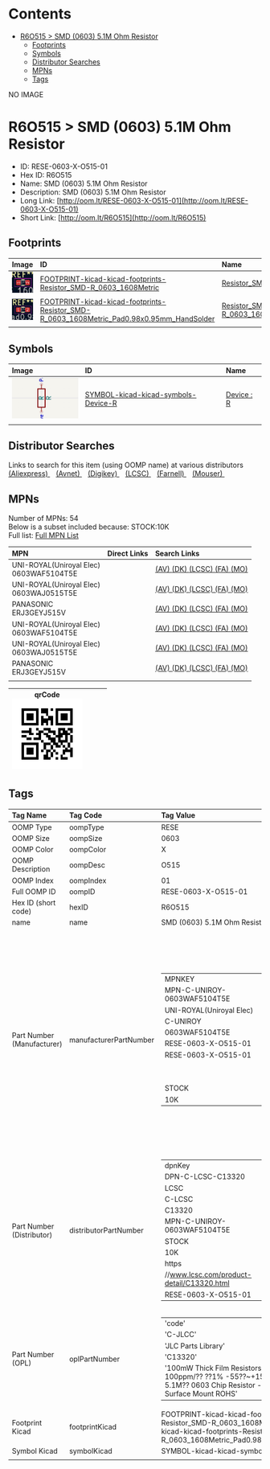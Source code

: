 



Contents
========

* [R6O515 > SMD (0603) 5.1M Ohm Resistor](#r6o515--smd-0603-51m-ohm-resistor)
	* [Footprints](#footprints)
	* [Symbols](#symbols)
	* [Distributor Searches](#distributor-searches)
	* [MPNs](#mpns)
	* [Tags](#tags)
  
NO IMAGE  
# R6O515 > SMD (0603) 5.1M Ohm Resistor

- ID: RESE-0603-X-O515-01
- Hex ID: R6O515
- Name: SMD (0603) 5.1M Ohm Resistor
- Description: SMD (0603) 5.1M Ohm Resistor
- Long Link: [http://oom.lt/RESE-0603-X-O515-01](http://oom.lt/RESE-0603-X-O515-01)
- Short Link: [http://oom.lt/R6O515](http://oom.lt/R6O515)

## Footprints
  

|Image|ID|Name|
| :--- | :--- | :--- |
|[![](https://raw.githubusercontent.com/oomlout/oomlout_OOMP_eda_V2/main/FOOTPRINT/kicad/kicad-footprints/Resistor_SMD/R_0603_1608Metric/image_140.png)](https://github.com/oomlout/oomlout_OOMP_eda_V2/tree/main/FOOTPRINT/kicad/kicad-footprints/Resistor_SMD/R_0603_1608Metric/)|[FOOTPRINT-kicad-kicad-footprints-Resistor_SMD-R_0603_1608Metric](https://github.com/oomlout/oomlout_OOMP_eda_V2/tree/main/FOOTPRINT/kicad/kicad-footprints/Resistor_SMD/R_0603_1608Metric/)|[Resistor_SMD : R_0603_1608Metric](https://github.com/oomlout/oomlout_OOMP_eda_V2/tree/main/FOOTPRINT/kicad/kicad-footprints/Resistor_SMD/R_0603_1608Metric/)|
|[![](https://raw.githubusercontent.com/oomlout/oomlout_OOMP_eda_V2/main/FOOTPRINT/kicad/kicad-footprints/Resistor_SMD/R_0603_1608Metric_Pad0.98x0.95mm_HandSolder/image_140.png)](https://github.com/oomlout/oomlout_OOMP_eda_V2/tree/main/FOOTPRINT/kicad/kicad-footprints/Resistor_SMD/R_0603_1608Metric_Pad0.98x0.95mm_HandSolder/)|[FOOTPRINT-kicad-kicad-footprints-Resistor_SMD-R_0603_1608Metric_Pad0.98x0.95mm_HandSolder](https://github.com/oomlout/oomlout_OOMP_eda_V2/tree/main/FOOTPRINT/kicad/kicad-footprints/Resistor_SMD/R_0603_1608Metric_Pad0.98x0.95mm_HandSolder/)|[Resistor_SMD : R_0603_1608Metric_Pad0.98x0.95mm_HandSolder](https://github.com/oomlout/oomlout_OOMP_eda_V2/tree/main/FOOTPRINT/kicad/kicad-footprints/Resistor_SMD/R_0603_1608Metric_Pad0.98x0.95mm_HandSolder/)|
||||

## Symbols
  

|Image|ID|Name|
| :--- | :--- | :--- |
|[![](https://raw.githubusercontent.com/oomlout/oomlout_OOMP_eda_V2/main/SYMBOL/kicad/kicad-symbols/Device/R/image_140.png)](https://github.com/oomlout/oomlout_OOMP_eda_V2/tree/main/SYMBOL/kicad/kicad-symbols/Device/R/)|[SYMBOL-kicad-kicad-symbols-Device-R](https://github.com/oomlout/oomlout_OOMP_eda_V2/tree/main/SYMBOL/kicad/kicad-symbols/Device/R/)|[Device : R](https://github.com/oomlout/oomlout_OOMP_eda_V2/tree/main/SYMBOL/kicad/kicad-symbols/Device/R/)|
||||

## Distributor Searches
  
Links to search for this item (using OOMP name) at various distributors  
[(Aliexpress) ](https://www.aliexpress.com/wholesale?SearchText=1117SMD+0603+5.1M+Ohm+Resistor)&nbsp;&nbsp;&nbsp;[(Avnet) ](https://www.avnet.com/shop/us/search/SMD+0603+5.1M+Ohm+Resistor)&nbsp;&nbsp;&nbsp;[(Digikey) ](https://www.digikey.co.uk/en/products/result?s=SMD+0603+5.1M+Ohm+Resistor)&nbsp;&nbsp;&nbsp;[(LCSC) ](https://www.lcsc.com/search?q=SMD+0603+5.1M+Ohm+Resistor)&nbsp;&nbsp;&nbsp;[(Farnell) ](https://uk.farnell.com/search?st=SMD+0603+5.1M+Ohm+Resistor)&nbsp;&nbsp;&nbsp;[(Mouser) ](https://www.mouser.com/c/?q=SMD+0603+5.1M+Ohm+Resistor)&nbsp;&nbsp;&nbsp;
## MPNs
  
Number of MPNs: 54<br>Below is a subset included because: STOCK:10K <br>Full list: [Full MPN List](MPNLIST.md)  

|MPN|Direct Links|Search Links|
| :--- | :--- | :--- |
|UNI-ROYAL(Uniroyal Elec)<br>0603WAF5104T5E||[(AV) ](https://www.avnet.com/shop/us/search/0603WAF5104T5E)[(DK) ](https://www.digikey.co.uk/products/en?keywords=0603WAF5104T5E)[(LCSC) ](https://www.lcsc.com/search?q=0603WAF5104T5E)[(FA) ](https://uk.farnell.com/search?st=0603WAF5104T5E)[(MO) ](https://www.mouser.com/c/?q=0603WAF5104T5E)|
|UNI-ROYAL(Uniroyal Elec)<br>0603WAJ0515T5E||[(AV) ](https://www.avnet.com/shop/us/search/0603WAJ0515T5E)[(DK) ](https://www.digikey.co.uk/products/en?keywords=0603WAJ0515T5E)[(LCSC) ](https://www.lcsc.com/search?q=0603WAJ0515T5E)[(FA) ](https://uk.farnell.com/search?st=0603WAJ0515T5E)[(MO) ](https://www.mouser.com/c/?q=0603WAJ0515T5E)|
|PANASONIC<br>ERJ3GEYJ515V||[(AV) ](https://www.avnet.com/shop/us/search/ERJ3GEYJ515V)[(DK) ](https://www.digikey.co.uk/products/en?keywords=ERJ3GEYJ515V)[(LCSC) ](https://www.lcsc.com/search?q=ERJ3GEYJ515V)[(FA) ](https://uk.farnell.com/search?st=ERJ3GEYJ515V)[(MO) ](https://www.mouser.com/c/?q=ERJ3GEYJ515V)|
|UNI-ROYAL(Uniroyal Elec)<br>0603WAF5104T5E||[(AV) ](https://www.avnet.com/shop/us/search/0603WAF5104T5E)[(DK) ](https://www.digikey.co.uk/products/en?keywords=0603WAF5104T5E)[(LCSC) ](https://www.lcsc.com/search?q=0603WAF5104T5E)[(FA) ](https://uk.farnell.com/search?st=0603WAF5104T5E)[(MO) ](https://www.mouser.com/c/?q=0603WAF5104T5E)|
|UNI-ROYAL(Uniroyal Elec)<br>0603WAJ0515T5E||[(AV) ](https://www.avnet.com/shop/us/search/0603WAJ0515T5E)[(DK) ](https://www.digikey.co.uk/products/en?keywords=0603WAJ0515T5E)[(LCSC) ](https://www.lcsc.com/search?q=0603WAJ0515T5E)[(FA) ](https://uk.farnell.com/search?st=0603WAJ0515T5E)[(MO) ](https://www.mouser.com/c/?q=0603WAJ0515T5E)|
|PANASONIC<br>ERJ3GEYJ515V||[(AV) ](https://www.avnet.com/shop/us/search/ERJ3GEYJ515V)[(DK) ](https://www.digikey.co.uk/products/en?keywords=ERJ3GEYJ515V)[(LCSC) ](https://www.lcsc.com/search?q=ERJ3GEYJ515V)[(FA) ](https://uk.farnell.com/search?st=ERJ3GEYJ515V)[(MO) ](https://www.mouser.com/c/?q=ERJ3GEYJ515V)|
||||
  

|qrCode<br>[![](https://raw.githubusercontent.com/oomlout/oomlout_OOMP_parts_V2/main/RESE/0603/X/O515/01/qrCode_140.png)](https://github.com/oomlout/oomlout_OOMP_parts_V2/tree/main/RESE/0603/X/O515/01/qrCode.png)||||
| :---: | :---: | :---: | :---: |

## Tags
  

|Tag Name|Tag Code|Tag Value|
| :--- | :--- | :--- |
|OOMP Type|oompType|RESE|
|OOMP Size|oompSize|0603|
|OOMP Color|oompColor|X|
|OOMP Description|oompDesc|O515|
|OOMP Index|oompIndex|01|
|Full OOMP ID|oompID|RESE-0603-X-O515-01|
|Hex ID (short code)|hexID|R6O515|
|name|name|SMD (0603) 5.1M Ohm Resistor|
|Part Number (Manufacturer)|manufacturerPartNumber|<table><tr><td>MPNKEY</td></tr><tr><td> MPN-C-UNIROY-0603WAF5104T5E</td><td> MANUFACTURER</td></tr><tr><td> UNI-ROYAL(Uniroyal Elec)</td><td> MANUCODE</td></tr><tr><td> C-UNIROY</td><td> MPN</td></tr><tr><td> 0603WAF5104T5E</td><td> OOMPIDPARTIAL</td></tr><tr><td> RESE-0603-X-O515-01</td><td> OOMPID</td></tr><tr><td> RESE-0603-X-O515-01</td><td> LINK</td></tr><tr><td> </td><td> DESCRIPTION</td></tr><tr><td> </td><td> TAGS</td></tr><tr><td> STOCK</td></tr><tr><td>10K</td></tr></table></td><td> <table><tr><td>MPNKEY</td></tr><tr><td> MPN-C-UNIROY-0603WAJ0515T5E</td><td> MANUFACTURER</td></tr><tr><td> UNI-ROYAL(Uniroyal Elec)</td><td> MANUCODE</td></tr><tr><td> C-UNIROY</td><td> MPN</td></tr><tr><td> 0603WAJ0515T5E</td><td> OOMPIDPARTIAL</td></tr><tr><td> RESE-0603-X-O515-01</td><td> OOMPID</td></tr><tr><td> RESE-0603-X-O515-01</td><td> LINK</td></tr><tr><td> </td><td> DESCRIPTION</td></tr><tr><td> </td><td> TAGS</td></tr><tr><td> STOCK</td></tr><tr><td>10K</td></tr></table></td><td> <table><tr><td>MPNKEY</td></tr><tr><td> MPN-C-LIZELE-CR0603JA0515G</td><td> MANUFACTURER</td></tr><tr><td> LIZ Elec</td><td> MANUCODE</td></tr><tr><td> C-LIZELE</td><td> MPN</td></tr><tr><td> CR0603JA0515G</td><td> OOMPIDPARTIAL</td></tr><tr><td> RESE-0603-X-O515-01</td><td> OOMPID</td></tr><tr><td> RESE-0603-X-O515-01</td><td> LINK</td></tr><tr><td> </td><td> DESCRIPTION</td></tr><tr><td> </td><td> TAGS</td></tr><tr><td> STOCK</td></tr><tr><td>1K</td></tr></table></td><td> <table><tr><td>MPNKEY</td></tr><tr><td> MPN-C-RALEC-RTT035104FTP</td><td> MANUFACTURER</td></tr><tr><td> RALEC</td><td> MANUCODE</td></tr><tr><td> C-RALEC</td><td> MPN</td></tr><tr><td> RTT035104FTP</td><td> OOMPIDPARTIAL</td></tr><tr><td> RESE-0603-X-O515-01</td><td> OOMPID</td></tr><tr><td> RESE-0603-X-O515-01</td><td> LINK</td></tr><tr><td> </td><td> DESCRIPTION</td></tr><tr><td> </td><td> TAGS</td></tr><tr><td> </td></tr></table></td><td> <table><tr><td>MPNKEY</td></tr><tr><td> MPN-C-RALEC-RTT03515JTP</td><td> MANUFACTURER</td></tr><tr><td> RALEC</td><td> MANUCODE</td></tr><tr><td> C-RALEC</td><td> MPN</td></tr><tr><td> RTT03515JTP</td><td> OOMPIDPARTIAL</td></tr><tr><td> RESE-0603-X-O515-01</td><td> OOMPID</td></tr><tr><td> RESE-0603-X-O515-01</td><td> LINK</td></tr><tr><td> </td><td> DESCRIPTION</td></tr><tr><td> </td><td> TAGS</td></tr><tr><td> STOCK</td></tr><tr><td>1K</td></tr></table></td><td> <table><tr><td>MPNKEY</td></tr><tr><td> MPN-C-FHGUAN-RS-03K5104FT</td><td> MANUFACTURER</td></tr><tr><td> FH (Guangdong Fenghua Advanced Tech)</td><td> MANUCODE</td></tr><tr><td> C-FHGUAN</td><td> MPN</td></tr><tr><td> RS-03K5104FT</td><td> OOMPIDPARTIAL</td></tr><tr><td> RESE-0603-X-O515-01</td><td> OOMPID</td></tr><tr><td> RESE-0603-X-O515-01</td><td> LINK</td></tr><tr><td> </td><td> DESCRIPTION</td></tr><tr><td> </td><td> TAGS</td></tr><tr><td> </td></tr></table></td><td> <table><tr><td>MPNKEY</td></tr><tr><td> MPN-C-YAGEO-RC0603JR-075M1L</td><td> MANUFACTURER</td></tr><tr><td> YAGEO</td><td> MANUCODE</td></tr><tr><td> C-YAGEO</td><td> MPN</td></tr><tr><td> RC0603JR-075M1L</td><td> OOMPIDPARTIAL</td></tr><tr><td> RESE-0603-X-O515-01</td><td> OOMPID</td></tr><tr><td> RESE-0603-X-O515-01</td><td> LINK</td></tr><tr><td> </td><td> DESCRIPTION</td></tr><tr><td> </td><td> TAGS</td></tr><tr><td> STOCK</td></tr><tr><td>1K</td></tr></table></td><td> <table><tr><td>MPNKEY</td></tr><tr><td> MPN-C-TAITEC-RM06FTN5104</td><td> MANUFACTURER</td></tr><tr><td> TA-I Tech</td><td> MANUCODE</td></tr><tr><td> C-TAITEC</td><td> MPN</td></tr><tr><td> RM06FTN5104</td><td> OOMPIDPARTIAL</td></tr><tr><td> RESE-0603-X-O515-01</td><td> OOMPID</td></tr><tr><td> RESE-0603-X-O515-01</td><td> LINK</td></tr><tr><td> </td><td> DESCRIPTION</td></tr><tr><td> </td><td> TAGS</td></tr><tr><td> </td></tr></table></td><td> <table><tr><td>MPNKEY</td></tr><tr><td> MPN-C-YAGEO-RC0603FR-075M1L</td><td> MANUFACTURER</td></tr><tr><td> YAGEO</td><td> MANUCODE</td></tr><tr><td> C-YAGEO</td><td> MPN</td></tr><tr><td> RC0603FR-075M1L</td><td> OOMPIDPARTIAL</td></tr><tr><td> RESE-0603-X-O515-01</td><td> OOMPID</td></tr><tr><td> RESE-0603-X-O515-01</td><td> LINK</td></tr><tr><td> </td><td> DESCRIPTION</td></tr><tr><td> </td><td> TAGS</td></tr><tr><td> </td></tr></table></td><td> <table><tr><td>MPNKEY</td></tr><tr><td> MPN-C-WALSIN-WR06W5104FTL</td><td> MANUFACTURER</td></tr><tr><td> Walsin Tech Corp</td><td> MANUCODE</td></tr><tr><td> C-WALSIN</td><td> MPN</td></tr><tr><td> WR06W5104FTL</td><td> OOMPIDPARTIAL</td></tr><tr><td> RESE-0603-X-O515-01</td><td> OOMPID</td></tr><tr><td> RESE-0603-X-O515-01</td><td> LINK</td></tr><tr><td> </td><td> DESCRIPTION</td></tr><tr><td> </td><td> TAGS</td></tr><tr><td> STOCK</td></tr><tr><td>1K</td></tr></table></td><td> <table><tr><td>MPNKEY</td></tr><tr><td> MPN-C-WALSIN-WR06X515JTL</td><td> MANUFACTURER</td></tr><tr><td> Walsin Tech Corp</td><td> MANUCODE</td></tr><tr><td> C-WALSIN</td><td> MPN</td></tr><tr><td> WR06X515JTL</td><td> OOMPIDPARTIAL</td></tr><tr><td> RESE-0603-X-O515-01</td><td> OOMPID</td></tr><tr><td> RESE-0603-X-O515-01</td><td> LINK</td></tr><tr><td> </td><td> DESCRIPTION</td></tr><tr><td> </td><td> TAGS</td></tr><tr><td> STOCK</td></tr><tr><td>1K</td></tr></table></td><td> <table><tr><td>MPNKEY</td></tr><tr><td> MPN-C-HKRHON-RCT035M1JLF</td><td> MANUFACTURER</td></tr><tr><td> HKR(Hong Kong Resistors)</td><td> MANUCODE</td></tr><tr><td> C-HKRHON</td><td> MPN</td></tr><tr><td> RCT035M1JLF</td><td> OOMPIDPARTIAL</td></tr><tr><td> RESE-0603-X-O515-01</td><td> OOMPID</td></tr><tr><td> RESE-0603-X-O515-01</td><td> LINK</td></tr><tr><td> </td><td> DESCRIPTION</td></tr><tr><td> </td><td> TAGS</td></tr><tr><td> STOCK</td></tr><tr><td>1K</td></tr></table></td><td> <table><tr><td>MPNKEY</td></tr><tr><td> MPN-C-YAGEO-AC0603FR-075M1L</td><td> MANUFACTURER</td></tr><tr><td> YAGEO</td><td> MANUCODE</td></tr><tr><td> C-YAGEO</td><td> MPN</td></tr><tr><td> AC0603FR-075M1L</td><td> OOMPIDPARTIAL</td></tr><tr><td> RESE-0603-X-O515-01</td><td> OOMPID</td></tr><tr><td> RESE-0603-X-O515-01</td><td> LINK</td></tr><tr><td> </td><td> DESCRIPTION</td></tr><tr><td> </td><td> TAGS</td></tr><tr><td> STOCK</td></tr><tr><td>1K</td></tr></table></td><td> <table><tr><td>MPNKEY</td></tr><tr><td> MPN-C-YAGEO-AC0603JR-075M1L</td><td> MANUFACTURER</td></tr><tr><td> YAGEO</td><td> MANUCODE</td></tr><tr><td> C-YAGEO</td><td> MPN</td></tr><tr><td> AC0603JR-075M1L</td><td> OOMPIDPARTIAL</td></tr><tr><td> RESE-0603-X-O515-01</td><td> OOMPID</td></tr><tr><td> RESE-0603-X-O515-01</td><td> LINK</td></tr><tr><td> </td><td> DESCRIPTION</td></tr><tr><td> </td><td> TAGS</td></tr><tr><td> STOCK</td></tr><tr><td>1K</td></tr></table></td><td> <table><tr><td>MPNKEY</td></tr><tr><td> MPN-C-TYOHM-RMC06035.1M1%N</td><td> MANUFACTURER</td></tr><tr><td> TyoHM</td><td> MANUCODE</td></tr><tr><td> C-TYOHM</td><td> MPN</td></tr><tr><td> RMC06035.1M1%N</td><td> OOMPIDPARTIAL</td></tr><tr><td> RESE-0603-X-O515-01</td><td> OOMPID</td></tr><tr><td> RESE-0603-X-O515-01</td><td> LINK</td></tr><tr><td> </td><td> DESCRIPTION</td></tr><tr><td> </td><td> TAGS</td></tr><tr><td> STOCK</td></tr><tr><td>1K</td></tr></table></td><td> <table><tr><td>MPNKEY</td></tr><tr><td> MPN-C-KOASPE-RK73B1JTTD515J</td><td> MANUFACTURER</td></tr><tr><td> KOA Speer Elec</td><td> MANUCODE</td></tr><tr><td> C-KOASPE</td><td> MPN</td></tr><tr><td> RK73B1JTTD515J</td><td> OOMPIDPARTIAL</td></tr><tr><td> RESE-0603-X-O515-01</td><td> OOMPID</td></tr><tr><td> RESE-0603-X-O515-01</td><td> LINK</td></tr><tr><td> </td><td> DESCRIPTION</td></tr><tr><td> </td><td> TAGS</td></tr><tr><td> </td></tr></table></td><td> <table><tr><td>MPNKEY</td></tr><tr><td> MPN-C-KOASPE-RK73H1JTTD5104F</td><td> MANUFACTURER</td></tr><tr><td> KOA Speer Elec</td><td> MANUCODE</td></tr><tr><td> C-KOASPE</td><td> MPN</td></tr><tr><td> RK73H1JTTD5104F</td><td> OOMPIDPARTIAL</td></tr><tr><td> RESE-0603-X-O515-01</td><td> OOMPID</td></tr><tr><td> RESE-0603-X-O515-01</td><td> LINK</td></tr><tr><td> </td><td> DESCRIPTION</td></tr><tr><td> </td><td> TAGS</td></tr><tr><td> </td></tr></table></td><td> <table><tr><td>MPNKEY</td></tr><tr><td> MPN-C-FHGUAN-RS-03L5104FT</td><td> MANUFACTURER</td></tr><tr><td> FH (Guangdong Fenghua Advanced Tech)</td><td> MANUCODE</td></tr><tr><td> C-FHGUAN</td><td> MPN</td></tr><tr><td> RS-03L5104FT</td><td> OOMPIDPARTIAL</td></tr><tr><td> RESE-0603-X-O515-01</td><td> OOMPID</td></tr><tr><td> RESE-0603-X-O515-01</td><td> LINK</td></tr><tr><td> </td><td> DESCRIPTION</td></tr><tr><td> </td><td> TAGS</td></tr><tr><td> </td></tr></table></td><td> <table><tr><td>MPNKEY</td></tr><tr><td> MPN-C-FHGUAN-RS-03L515JT</td><td> MANUFACTURER</td></tr><tr><td> FH (Guangdong Fenghua Advanced Tech)</td><td> MANUCODE</td></tr><tr><td> C-FHGUAN</td><td> MPN</td></tr><tr><td> RS-03L515JT</td><td> OOMPIDPARTIAL</td></tr><tr><td> RESE-0603-X-O515-01</td><td> OOMPID</td></tr><tr><td> RESE-0603-X-O515-01</td><td> LINK</td></tr><tr><td> </td><td> DESCRIPTION</td></tr><tr><td> </td><td> TAGS</td></tr><tr><td> </td></tr></table></td><td> <table><tr><td>MPNKEY</td></tr><tr><td> MPN-C-PANASO-ERJ3GEYJ515V</td><td> MANUFACTURER</td></tr><tr><td> PANASONIC</td><td> MANUCODE</td></tr><tr><td> C-PANASO</td><td> MPN</td></tr><tr><td> ERJ3GEYJ515V</td><td> OOMPIDPARTIAL</td></tr><tr><td> RESE-0603-X-O515-01</td><td> OOMPID</td></tr><tr><td> RESE-0603-X-O515-01</td><td> LINK</td></tr><tr><td> </td><td> DESCRIPTION</td></tr><tr><td> </td><td> TAGS</td></tr><tr><td> STOCK</td></tr><tr><td>10K</td></tr></table></td><td> <table><tr><td>MPNKEY</td></tr><tr><td> MPN-C-BOURNS-CR0603-JW-515ELF</td><td> MANUFACTURER</td></tr><tr><td> BOURNS</td><td> MANUCODE</td></tr><tr><td> C-BOURNS</td><td> MPN</td></tr><tr><td> CR0603-JW-515ELF</td><td> OOMPIDPARTIAL</td></tr><tr><td> RESE-0603-X-O515-01</td><td> OOMPID</td></tr><tr><td> RESE-0603-X-O515-01</td><td> LINK</td></tr><tr><td> </td><td> DESCRIPTION</td></tr><tr><td> </td><td> TAGS</td></tr><tr><td> </td></tr></table></td><td> <table><tr><td>MPNKEY</td></tr><tr><td> MPN-C-ROHMSE-KTR03EZPF5104</td><td> MANUFACTURER</td></tr><tr><td> ROHM Semicon</td><td> MANUCODE</td></tr><tr><td> C-ROHMSE</td><td> MPN</td></tr><tr><td> KTR03EZPF5104</td><td> OOMPIDPARTIAL</td></tr><tr><td> RESE-0603-X-O515-01</td><td> OOMPID</td></tr><tr><td> RESE-0603-X-O515-01</td><td> LINK</td></tr><tr><td> </td><td> DESCRIPTION</td></tr><tr><td> </td><td> TAGS</td></tr><tr><td> </td></tr></table></td><td> <table><tr><td>MPNKEY</td></tr><tr><td> MPN-C-ROHMSE-ESR03EZPJ515</td><td> MANUFACTURER</td></tr><tr><td> ROHM Semicon</td><td> MANUCODE</td></tr><tr><td> C-ROHMSE</td><td> MPN</td></tr><tr><td> ESR03EZPJ515</td><td> OOMPIDPARTIAL</td></tr><tr><td> RESE-0603-X-O515-01</td><td> OOMPID</td></tr><tr><td> RESE-0603-X-O515-01</td><td> LINK</td></tr><tr><td> </td><td> DESCRIPTION</td></tr><tr><td> </td><td> TAGS</td></tr><tr><td> </td></tr></table></td><td> <table><tr><td>MPNKEY</td></tr><tr><td> MPN-C-TECONN-CRGH0603J5M1</td><td> MANUFACTURER</td></tr><tr><td> TE Connectivity</td><td> MANUCODE</td></tr><tr><td> C-TECONN</td><td> MPN</td></tr><tr><td> CRGH0603J5M1</td><td> OOMPIDPARTIAL</td></tr><tr><td> RESE-0603-X-O515-01</td><td> OOMPID</td></tr><tr><td> RESE-0603-X-O515-01</td><td> LINK</td></tr><tr><td> </td><td> DESCRIPTION</td></tr><tr><td> </td><td> TAGS</td></tr><tr><td> </td></tr></table></td><td> <table><tr><td>MPNKEY</td></tr><tr><td> MPN-C-YAGEO-AA0603JR-075M1L</td><td> MANUFACTURER</td></tr><tr><td> YAGEO</td><td> MANUCODE</td></tr><tr><td> C-YAGEO</td><td> MPN</td></tr><tr><td> AA0603JR-075M1L</td><td> OOMPIDPARTIAL</td></tr><tr><td> RESE-0603-X-O515-01</td><td> OOMPID</td></tr><tr><td> RESE-0603-X-O515-01</td><td> LINK</td></tr><tr><td> </td><td> DESCRIPTION</td></tr><tr><td> </td><td> TAGS</td></tr><tr><td> </td></tr></table></td><td> <table><tr><td>MPNKEY</td></tr><tr><td> MPN-C-ROHMSE-KTR03EZPJ515</td><td> MANUFACTURER</td></tr><tr><td> ROHM Semicon</td><td> MANUCODE</td></tr><tr><td> C-ROHMSE</td><td> MPN</td></tr><tr><td> KTR03EZPJ515</td><td> OOMPIDPARTIAL</td></tr><tr><td> RESE-0603-X-O515-01</td><td> OOMPID</td></tr><tr><td> RESE-0603-X-O515-01</td><td> LINK</td></tr><tr><td> </td><td> DESCRIPTION</td></tr><tr><td> </td><td> TAGS</td></tr><tr><td> </td></tr></table></td><td> <table><tr><td>MPNKEY</td></tr><tr><td> MPN-C-UNIROY-HQ03W5F5104T5E</td><td> MANUFACTURER</td></tr><tr><td> UNI-ROYAL(Uniroyal Elec)</td><td> MANUCODE</td></tr><tr><td> C-UNIROY</td><td> MPN</td></tr><tr><td> HQ03W5F5104T5E</td><td> OOMPIDPARTIAL</td></tr><tr><td> RESE-0603-X-O515-01</td><td> OOMPID</td></tr><tr><td> RESE-0603-X-O515-01</td><td> LINK</td></tr><tr><td> </td><td> DESCRIPTION</td></tr><tr><td> </td><td> TAGS</td></tr><tr><td> </td></tr></table></td><td> <table><tr><td>MPNKEY</td></tr><tr><td> MPN-C-UNIROY-0603WAF5104T5E</td><td> MANUFACTURER</td></tr><tr><td> UNI-ROYAL(Uniroyal Elec)</td><td> MANUCODE</td></tr><tr><td> C-UNIROY</td><td> MPN</td></tr><tr><td> 0603WAF5104T5E</td><td> OOMPIDPARTIAL</td></tr><tr><td> RESE-0603-X-O515-01</td><td> OOMPID</td></tr><tr><td> RESE-0603-X-O515-01</td><td> LINK</td></tr><tr><td> </td><td> DESCRIPTION</td></tr><tr><td> </td><td> TAGS</td></tr><tr><td> STOCK</td></tr><tr><td>10K</td></tr></table></td><td> <table><tr><td>MPNKEY</td></tr><tr><td> MPN-C-UNIROY-0603WAJ0515T5E</td><td> MANUFACTURER</td></tr><tr><td> UNI-ROYAL(Uniroyal Elec)</td><td> MANUCODE</td></tr><tr><td> C-UNIROY</td><td> MPN</td></tr><tr><td> 0603WAJ0515T5E</td><td> OOMPIDPARTIAL</td></tr><tr><td> RESE-0603-X-O515-01</td><td> OOMPID</td></tr><tr><td> RESE-0603-X-O515-01</td><td> LINK</td></tr><tr><td> </td><td> DESCRIPTION</td></tr><tr><td> </td><td> TAGS</td></tr><tr><td> STOCK</td></tr><tr><td>10K</td></tr></table></td><td> <table><tr><td>MPNKEY</td></tr><tr><td> MPN-C-LIZELE-CR0603JA0515G</td><td> MANUFACTURER</td></tr><tr><td> LIZ Elec</td><td> MANUCODE</td></tr><tr><td> C-LIZELE</td><td> MPN</td></tr><tr><td> CR0603JA0515G</td><td> OOMPIDPARTIAL</td></tr><tr><td> RESE-0603-X-O515-01</td><td> OOMPID</td></tr><tr><td> RESE-0603-X-O515-01</td><td> LINK</td></tr><tr><td> </td><td> DESCRIPTION</td></tr><tr><td> </td><td> TAGS</td></tr><tr><td> STOCK</td></tr><tr><td>1K</td></tr></table></td><td> <table><tr><td>MPNKEY</td></tr><tr><td> MPN-C-RALEC-RTT035104FTP</td><td> MANUFACTURER</td></tr><tr><td> RALEC</td><td> MANUCODE</td></tr><tr><td> C-RALEC</td><td> MPN</td></tr><tr><td> RTT035104FTP</td><td> OOMPIDPARTIAL</td></tr><tr><td> RESE-0603-X-O515-01</td><td> OOMPID</td></tr><tr><td> RESE-0603-X-O515-01</td><td> LINK</td></tr><tr><td> </td><td> DESCRIPTION</td></tr><tr><td> </td><td> TAGS</td></tr><tr><td> </td></tr></table></td><td> <table><tr><td>MPNKEY</td></tr><tr><td> MPN-C-RALEC-RTT03515JTP</td><td> MANUFACTURER</td></tr><tr><td> RALEC</td><td> MANUCODE</td></tr><tr><td> C-RALEC</td><td> MPN</td></tr><tr><td> RTT03515JTP</td><td> OOMPIDPARTIAL</td></tr><tr><td> RESE-0603-X-O515-01</td><td> OOMPID</td></tr><tr><td> RESE-0603-X-O515-01</td><td> LINK</td></tr><tr><td> </td><td> DESCRIPTION</td></tr><tr><td> </td><td> TAGS</td></tr><tr><td> STOCK</td></tr><tr><td>1K</td></tr></table></td><td> <table><tr><td>MPNKEY</td></tr><tr><td> MPN-C-FHGUAN-RS-03K5104FT</td><td> MANUFACTURER</td></tr><tr><td> FH (Guangdong Fenghua Advanced Tech)</td><td> MANUCODE</td></tr><tr><td> C-FHGUAN</td><td> MPN</td></tr><tr><td> RS-03K5104FT</td><td> OOMPIDPARTIAL</td></tr><tr><td> RESE-0603-X-O515-01</td><td> OOMPID</td></tr><tr><td> RESE-0603-X-O515-01</td><td> LINK</td></tr><tr><td> </td><td> DESCRIPTION</td></tr><tr><td> </td><td> TAGS</td></tr><tr><td> </td></tr></table></td><td> <table><tr><td>MPNKEY</td></tr><tr><td> MPN-C-YAGEO-RC0603JR-075M1L</td><td> MANUFACTURER</td></tr><tr><td> YAGEO</td><td> MANUCODE</td></tr><tr><td> C-YAGEO</td><td> MPN</td></tr><tr><td> RC0603JR-075M1L</td><td> OOMPIDPARTIAL</td></tr><tr><td> RESE-0603-X-O515-01</td><td> OOMPID</td></tr><tr><td> RESE-0603-X-O515-01</td><td> LINK</td></tr><tr><td> </td><td> DESCRIPTION</td></tr><tr><td> </td><td> TAGS</td></tr><tr><td> STOCK</td></tr><tr><td>1K</td></tr></table></td><td> <table><tr><td>MPNKEY</td></tr><tr><td> MPN-C-TAITEC-RM06FTN5104</td><td> MANUFACTURER</td></tr><tr><td> TA-I Tech</td><td> MANUCODE</td></tr><tr><td> C-TAITEC</td><td> MPN</td></tr><tr><td> RM06FTN5104</td><td> OOMPIDPARTIAL</td></tr><tr><td> RESE-0603-X-O515-01</td><td> OOMPID</td></tr><tr><td> RESE-0603-X-O515-01</td><td> LINK</td></tr><tr><td> </td><td> DESCRIPTION</td></tr><tr><td> </td><td> TAGS</td></tr><tr><td> </td></tr></table></td><td> <table><tr><td>MPNKEY</td></tr><tr><td> MPN-C-YAGEO-RC0603FR-075M1L</td><td> MANUFACTURER</td></tr><tr><td> YAGEO</td><td> MANUCODE</td></tr><tr><td> C-YAGEO</td><td> MPN</td></tr><tr><td> RC0603FR-075M1L</td><td> OOMPIDPARTIAL</td></tr><tr><td> RESE-0603-X-O515-01</td><td> OOMPID</td></tr><tr><td> RESE-0603-X-O515-01</td><td> LINK</td></tr><tr><td> </td><td> DESCRIPTION</td></tr><tr><td> </td><td> TAGS</td></tr><tr><td> </td></tr></table></td><td> <table><tr><td>MPNKEY</td></tr><tr><td> MPN-C-WALSIN-WR06W5104FTL</td><td> MANUFACTURER</td></tr><tr><td> Walsin Tech Corp</td><td> MANUCODE</td></tr><tr><td> C-WALSIN</td><td> MPN</td></tr><tr><td> WR06W5104FTL</td><td> OOMPIDPARTIAL</td></tr><tr><td> RESE-0603-X-O515-01</td><td> OOMPID</td></tr><tr><td> RESE-0603-X-O515-01</td><td> LINK</td></tr><tr><td> </td><td> DESCRIPTION</td></tr><tr><td> </td><td> TAGS</td></tr><tr><td> STOCK</td></tr><tr><td>1K</td></tr></table></td><td> <table><tr><td>MPNKEY</td></tr><tr><td> MPN-C-WALSIN-WR06X515JTL</td><td> MANUFACTURER</td></tr><tr><td> Walsin Tech Corp</td><td> MANUCODE</td></tr><tr><td> C-WALSIN</td><td> MPN</td></tr><tr><td> WR06X515JTL</td><td> OOMPIDPARTIAL</td></tr><tr><td> RESE-0603-X-O515-01</td><td> OOMPID</td></tr><tr><td> RESE-0603-X-O515-01</td><td> LINK</td></tr><tr><td> </td><td> DESCRIPTION</td></tr><tr><td> </td><td> TAGS</td></tr><tr><td> STOCK</td></tr><tr><td>1K</td></tr></table></td><td> <table><tr><td>MPNKEY</td></tr><tr><td> MPN-C-HKRHON-RCT035M1JLF</td><td> MANUFACTURER</td></tr><tr><td> HKR(Hong Kong Resistors)</td><td> MANUCODE</td></tr><tr><td> C-HKRHON</td><td> MPN</td></tr><tr><td> RCT035M1JLF</td><td> OOMPIDPARTIAL</td></tr><tr><td> RESE-0603-X-O515-01</td><td> OOMPID</td></tr><tr><td> RESE-0603-X-O515-01</td><td> LINK</td></tr><tr><td> </td><td> DESCRIPTION</td></tr><tr><td> </td><td> TAGS</td></tr><tr><td> STOCK</td></tr><tr><td>1K</td></tr></table></td><td> <table><tr><td>MPNKEY</td></tr><tr><td> MPN-C-YAGEO-AC0603FR-075M1L</td><td> MANUFACTURER</td></tr><tr><td> YAGEO</td><td> MANUCODE</td></tr><tr><td> C-YAGEO</td><td> MPN</td></tr><tr><td> AC0603FR-075M1L</td><td> OOMPIDPARTIAL</td></tr><tr><td> RESE-0603-X-O515-01</td><td> OOMPID</td></tr><tr><td> RESE-0603-X-O515-01</td><td> LINK</td></tr><tr><td> </td><td> DESCRIPTION</td></tr><tr><td> </td><td> TAGS</td></tr><tr><td> STOCK</td></tr><tr><td>1K</td></tr></table></td><td> <table><tr><td>MPNKEY</td></tr><tr><td> MPN-C-YAGEO-AC0603JR-075M1L</td><td> MANUFACTURER</td></tr><tr><td> YAGEO</td><td> MANUCODE</td></tr><tr><td> C-YAGEO</td><td> MPN</td></tr><tr><td> AC0603JR-075M1L</td><td> OOMPIDPARTIAL</td></tr><tr><td> RESE-0603-X-O515-01</td><td> OOMPID</td></tr><tr><td> RESE-0603-X-O515-01</td><td> LINK</td></tr><tr><td> </td><td> DESCRIPTION</td></tr><tr><td> </td><td> TAGS</td></tr><tr><td> STOCK</td></tr><tr><td>1K</td></tr></table></td><td> <table><tr><td>MPNKEY</td></tr><tr><td> MPN-C-TYOHM-RMC06035.1M1%N</td><td> MANUFACTURER</td></tr><tr><td> TyoHM</td><td> MANUCODE</td></tr><tr><td> C-TYOHM</td><td> MPN</td></tr><tr><td> RMC06035.1M1%N</td><td> OOMPIDPARTIAL</td></tr><tr><td> RESE-0603-X-O515-01</td><td> OOMPID</td></tr><tr><td> RESE-0603-X-O515-01</td><td> LINK</td></tr><tr><td> </td><td> DESCRIPTION</td></tr><tr><td> </td><td> TAGS</td></tr><tr><td> STOCK</td></tr><tr><td>1K</td></tr></table></td><td> <table><tr><td>MPNKEY</td></tr><tr><td> MPN-C-KOASPE-RK73B1JTTD515J</td><td> MANUFACTURER</td></tr><tr><td> KOA Speer Elec</td><td> MANUCODE</td></tr><tr><td> C-KOASPE</td><td> MPN</td></tr><tr><td> RK73B1JTTD515J</td><td> OOMPIDPARTIAL</td></tr><tr><td> RESE-0603-X-O515-01</td><td> OOMPID</td></tr><tr><td> RESE-0603-X-O515-01</td><td> LINK</td></tr><tr><td> </td><td> DESCRIPTION</td></tr><tr><td> </td><td> TAGS</td></tr><tr><td> </td></tr></table></td><td> <table><tr><td>MPNKEY</td></tr><tr><td> MPN-C-KOASPE-RK73H1JTTD5104F</td><td> MANUFACTURER</td></tr><tr><td> KOA Speer Elec</td><td> MANUCODE</td></tr><tr><td> C-KOASPE</td><td> MPN</td></tr><tr><td> RK73H1JTTD5104F</td><td> OOMPIDPARTIAL</td></tr><tr><td> RESE-0603-X-O515-01</td><td> OOMPID</td></tr><tr><td> RESE-0603-X-O515-01</td><td> LINK</td></tr><tr><td> </td><td> DESCRIPTION</td></tr><tr><td> </td><td> TAGS</td></tr><tr><td> </td></tr></table></td><td> <table><tr><td>MPNKEY</td></tr><tr><td> MPN-C-FHGUAN-RS-03L5104FT</td><td> MANUFACTURER</td></tr><tr><td> FH (Guangdong Fenghua Advanced Tech)</td><td> MANUCODE</td></tr><tr><td> C-FHGUAN</td><td> MPN</td></tr><tr><td> RS-03L5104FT</td><td> OOMPIDPARTIAL</td></tr><tr><td> RESE-0603-X-O515-01</td><td> OOMPID</td></tr><tr><td> RESE-0603-X-O515-01</td><td> LINK</td></tr><tr><td> </td><td> DESCRIPTION</td></tr><tr><td> </td><td> TAGS</td></tr><tr><td> </td></tr></table></td><td> <table><tr><td>MPNKEY</td></tr><tr><td> MPN-C-FHGUAN-RS-03L515JT</td><td> MANUFACTURER</td></tr><tr><td> FH (Guangdong Fenghua Advanced Tech)</td><td> MANUCODE</td></tr><tr><td> C-FHGUAN</td><td> MPN</td></tr><tr><td> RS-03L515JT</td><td> OOMPIDPARTIAL</td></tr><tr><td> RESE-0603-X-O515-01</td><td> OOMPID</td></tr><tr><td> RESE-0603-X-O515-01</td><td> LINK</td></tr><tr><td> </td><td> DESCRIPTION</td></tr><tr><td> </td><td> TAGS</td></tr><tr><td> </td></tr></table></td><td> <table><tr><td>MPNKEY</td></tr><tr><td> MPN-C-PANASO-ERJ3GEYJ515V</td><td> MANUFACTURER</td></tr><tr><td> PANASONIC</td><td> MANUCODE</td></tr><tr><td> C-PANASO</td><td> MPN</td></tr><tr><td> ERJ3GEYJ515V</td><td> OOMPIDPARTIAL</td></tr><tr><td> RESE-0603-X-O515-01</td><td> OOMPID</td></tr><tr><td> RESE-0603-X-O515-01</td><td> LINK</td></tr><tr><td> </td><td> DESCRIPTION</td></tr><tr><td> </td><td> TAGS</td></tr><tr><td> STOCK</td></tr><tr><td>10K</td></tr></table></td><td> <table><tr><td>MPNKEY</td></tr><tr><td> MPN-C-BOURNS-CR0603-JW-515ELF</td><td> MANUFACTURER</td></tr><tr><td> BOURNS</td><td> MANUCODE</td></tr><tr><td> C-BOURNS</td><td> MPN</td></tr><tr><td> CR0603-JW-515ELF</td><td> OOMPIDPARTIAL</td></tr><tr><td> RESE-0603-X-O515-01</td><td> OOMPID</td></tr><tr><td> RESE-0603-X-O515-01</td><td> LINK</td></tr><tr><td> </td><td> DESCRIPTION</td></tr><tr><td> </td><td> TAGS</td></tr><tr><td> </td></tr></table></td><td> <table><tr><td>MPNKEY</td></tr><tr><td> MPN-C-ROHMSE-KTR03EZPF5104</td><td> MANUFACTURER</td></tr><tr><td> ROHM Semicon</td><td> MANUCODE</td></tr><tr><td> C-ROHMSE</td><td> MPN</td></tr><tr><td> KTR03EZPF5104</td><td> OOMPIDPARTIAL</td></tr><tr><td> RESE-0603-X-O515-01</td><td> OOMPID</td></tr><tr><td> RESE-0603-X-O515-01</td><td> LINK</td></tr><tr><td> </td><td> DESCRIPTION</td></tr><tr><td> </td><td> TAGS</td></tr><tr><td> </td></tr></table></td><td> <table><tr><td>MPNKEY</td></tr><tr><td> MPN-C-ROHMSE-ESR03EZPJ515</td><td> MANUFACTURER</td></tr><tr><td> ROHM Semicon</td><td> MANUCODE</td></tr><tr><td> C-ROHMSE</td><td> MPN</td></tr><tr><td> ESR03EZPJ515</td><td> OOMPIDPARTIAL</td></tr><tr><td> RESE-0603-X-O515-01</td><td> OOMPID</td></tr><tr><td> RESE-0603-X-O515-01</td><td> LINK</td></tr><tr><td> </td><td> DESCRIPTION</td></tr><tr><td> </td><td> TAGS</td></tr><tr><td> </td></tr></table></td><td> <table><tr><td>MPNKEY</td></tr><tr><td> MPN-C-TECONN-CRGH0603J5M1</td><td> MANUFACTURER</td></tr><tr><td> TE Connectivity</td><td> MANUCODE</td></tr><tr><td> C-TECONN</td><td> MPN</td></tr><tr><td> CRGH0603J5M1</td><td> OOMPIDPARTIAL</td></tr><tr><td> RESE-0603-X-O515-01</td><td> OOMPID</td></tr><tr><td> RESE-0603-X-O515-01</td><td> LINK</td></tr><tr><td> </td><td> DESCRIPTION</td></tr><tr><td> </td><td> TAGS</td></tr><tr><td> </td></tr></table></td><td> <table><tr><td>MPNKEY</td></tr><tr><td> MPN-C-YAGEO-AA0603JR-075M1L</td><td> MANUFACTURER</td></tr><tr><td> YAGEO</td><td> MANUCODE</td></tr><tr><td> C-YAGEO</td><td> MPN</td></tr><tr><td> AA0603JR-075M1L</td><td> OOMPIDPARTIAL</td></tr><tr><td> RESE-0603-X-O515-01</td><td> OOMPID</td></tr><tr><td> RESE-0603-X-O515-01</td><td> LINK</td></tr><tr><td> </td><td> DESCRIPTION</td></tr><tr><td> </td><td> TAGS</td></tr><tr><td> </td></tr></table></td><td> <table><tr><td>MPNKEY</td></tr><tr><td> MPN-C-ROHMSE-KTR03EZPJ515</td><td> MANUFACTURER</td></tr><tr><td> ROHM Semicon</td><td> MANUCODE</td></tr><tr><td> C-ROHMSE</td><td> MPN</td></tr><tr><td> KTR03EZPJ515</td><td> OOMPIDPARTIAL</td></tr><tr><td> RESE-0603-X-O515-01</td><td> OOMPID</td></tr><tr><td> RESE-0603-X-O515-01</td><td> LINK</td></tr><tr><td> </td><td> DESCRIPTION</td></tr><tr><td> </td><td> TAGS</td></tr><tr><td> </td></tr></table></td><td> <table><tr><td>MPNKEY</td></tr><tr><td> MPN-C-UNIROY-HQ03W5F5104T5E</td><td> MANUFACTURER</td></tr><tr><td> UNI-ROYAL(Uniroyal Elec)</td><td> MANUCODE</td></tr><tr><td> C-UNIROY</td><td> MPN</td></tr><tr><td> HQ03W5F5104T5E</td><td> OOMPIDPARTIAL</td></tr><tr><td> RESE-0603-X-O515-01</td><td> OOMPID</td></tr><tr><td> RESE-0603-X-O515-01</td><td> LINK</td></tr><tr><td> </td><td> DESCRIPTION</td></tr><tr><td> </td><td> TAGS</td></tr><tr><td> </td></tr></table>|
|Part Number (Distributor)|distributorPartNumber|<table><tr><td>dpnKey</td></tr><tr><td> DPN-C-LCSC-C13320</td><td> DISTRIBUTOR</td></tr><tr><td> LCSC</td><td> DISTRCODE</td></tr><tr><td> C-LCSC</td><td> DPN</td></tr><tr><td> C13320</td><td> MPN</td></tr><tr><td> MPN-C-UNIROY-0603WAF5104T5E</td><td> TAGS</td></tr><tr><td> STOCK</td></tr><tr><td>10K</td><td> LINK</td></tr><tr><td> https</td></tr><tr><td>//www.lcsc.com/product-detail/C13320.html</td><td> OOMPID</td></tr><tr><td> RESE-0603-X-O515-01</td></tr></table></td><td> <table><tr><td>dpnKey</td></tr><tr><td> DPN-C-LCSC-C20089</td><td> DISTRIBUTOR</td></tr><tr><td> LCSC</td><td> DISTRCODE</td></tr><tr><td> C-LCSC</td><td> DPN</td></tr><tr><td> C20089</td><td> MPN</td></tr><tr><td> MPN-C-UNIROY-0603WAJ0515T5E</td><td> TAGS</td></tr><tr><td> STOCK</td></tr><tr><td>10K</td><td> LINK</td></tr><tr><td> https</td></tr><tr><td>//www.lcsc.com/product-detail/C20089.html</td><td> OOMPID</td></tr><tr><td> RESE-0603-X-O515-01</td></tr></table></td><td> <table><tr><td>dpnKey</td></tr><tr><td> DPN-C-LCSC-C101365</td><td> DISTRIBUTOR</td></tr><tr><td> LCSC</td><td> DISTRCODE</td></tr><tr><td> C-LCSC</td><td> DPN</td></tr><tr><td> C101365</td><td> MPN</td></tr><tr><td> MPN-C-LIZELE-CR0603JA0515G</td><td> TAGS</td></tr><tr><td> STOCK</td></tr><tr><td>1K</td><td> LINK</td></tr><tr><td> https</td></tr><tr><td>//www.lcsc.com/product-detail/C101365.html</td><td> OOMPID</td></tr><tr><td> RESE-0603-X-O515-01</td></tr></table></td><td> <table><tr><td>dpnKey</td></tr><tr><td> DPN-C-LCSC-C103689</td><td> DISTRIBUTOR</td></tr><tr><td> LCSC</td><td> DISTRCODE</td></tr><tr><td> C-LCSC</td><td> DPN</td></tr><tr><td> C103689</td><td> MPN</td></tr><tr><td> MPN-C-RALEC-RTT035104FTP</td><td> TAGS</td></tr><tr><td> </td><td> LINK</td></tr><tr><td> https</td></tr><tr><td>//www.lcsc.com/product-detail/C103689.html</td><td> OOMPID</td></tr><tr><td> RESE-0603-X-O515-01</td></tr></table></td><td> <table><tr><td>dpnKey</td></tr><tr><td> DPN-C-LCSC-C103699</td><td> DISTRIBUTOR</td></tr><tr><td> LCSC</td><td> DISTRCODE</td></tr><tr><td> C-LCSC</td><td> DPN</td></tr><tr><td> C103699</td><td> MPN</td></tr><tr><td> MPN-C-RALEC-RTT03515JTP</td><td> TAGS</td></tr><tr><td> STOCK</td></tr><tr><td>1K</td><td> LINK</td></tr><tr><td> https</td></tr><tr><td>//www.lcsc.com/product-detail/C103699.html</td><td> OOMPID</td></tr><tr><td> RESE-0603-X-O515-01</td></tr></table></td><td> <table><tr><td>dpnKey</td></tr><tr><td> DPN-C-LCSC-C140084</td><td> DISTRIBUTOR</td></tr><tr><td> LCSC</td><td> DISTRCODE</td></tr><tr><td> C-LCSC</td><td> DPN</td></tr><tr><td> C140084</td><td> MPN</td></tr><tr><td> MPN-C-FHGUAN-RS-03K5104FT</td><td> TAGS</td></tr><tr><td> </td><td> LINK</td></tr><tr><td> https</td></tr><tr><td>//www.lcsc.com/product-detail/C140084.html</td><td> OOMPID</td></tr><tr><td> RESE-0603-X-O515-01</td></tr></table></td><td> <table><tr><td>dpnKey</td></tr><tr><td> DPN-C-LCSC-C141664</td><td> DISTRIBUTOR</td></tr><tr><td> LCSC</td><td> DISTRCODE</td></tr><tr><td> C-LCSC</td><td> DPN</td></tr><tr><td> C141664</td><td> MPN</td></tr><tr><td> MPN-C-YAGEO-RC0603JR-075M1L</td><td> TAGS</td></tr><tr><td> STOCK</td></tr><tr><td>1K</td><td> LINK</td></tr><tr><td> https</td></tr><tr><td>//www.lcsc.com/product-detail/C141664.html</td><td> OOMPID</td></tr><tr><td> RESE-0603-X-O515-01</td></tr></table></td><td> <table><tr><td>dpnKey</td></tr><tr><td> DPN-C-LCSC-C156132</td><td> DISTRIBUTOR</td></tr><tr><td> LCSC</td><td> DISTRCODE</td></tr><tr><td> C-LCSC</td><td> DPN</td></tr><tr><td> C156132</td><td> MPN</td></tr><tr><td> MPN-C-TAITEC-RM06FTN5104</td><td> TAGS</td></tr><tr><td> </td><td> LINK</td></tr><tr><td> https</td></tr><tr><td>//www.lcsc.com/product-detail/C156132.html</td><td> OOMPID</td></tr><tr><td> RESE-0603-X-O515-01</td></tr></table></td><td> <table><tr><td>dpnKey</td></tr><tr><td> DPN-C-LCSC-C163423</td><td> DISTRIBUTOR</td></tr><tr><td> LCSC</td><td> DISTRCODE</td></tr><tr><td> C-LCSC</td><td> DPN</td></tr><tr><td> C163423</td><td> MPN</td></tr><tr><td> MPN-C-YAGEO-RC0603FR-075M1L</td><td> TAGS</td></tr><tr><td> </td><td> LINK</td></tr><tr><td> https</td></tr><tr><td>//www.lcsc.com/product-detail/C163423.html</td><td> OOMPID</td></tr><tr><td> RESE-0603-X-O515-01</td></tr></table></td><td> <table><tr><td>dpnKey</td></tr><tr><td> DPN-C-LCSC-C168331</td><td> DISTRIBUTOR</td></tr><tr><td> LCSC</td><td> DISTRCODE</td></tr><tr><td> C-LCSC</td><td> DPN</td></tr><tr><td> C168331</td><td> MPN</td></tr><tr><td> MPN-C-WALSIN-WR06W5104FTL</td><td> TAGS</td></tr><tr><td> STOCK</td></tr><tr><td>1K</td><td> LINK</td></tr><tr><td> https</td></tr><tr><td>//www.lcsc.com/product-detail/C168331.html</td><td> OOMPID</td></tr><tr><td> RESE-0603-X-O515-01</td></tr></table></td><td> <table><tr><td>dpnKey</td></tr><tr><td> DPN-C-LCSC-C170741</td><td> DISTRIBUTOR</td></tr><tr><td> LCSC</td><td> DISTRCODE</td></tr><tr><td> C-LCSC</td><td> DPN</td></tr><tr><td> C170741</td><td> MPN</td></tr><tr><td> MPN-C-WALSIN-WR06X515JTL</td><td> TAGS</td></tr><tr><td> STOCK</td></tr><tr><td>1K</td><td> LINK</td></tr><tr><td> https</td></tr><tr><td>//www.lcsc.com/product-detail/C170741.html</td><td> OOMPID</td></tr><tr><td> RESE-0603-X-O515-01</td></tr></table></td><td> <table><tr><td>dpnKey</td></tr><tr><td> DPN-C-LCSC-C177366</td><td> DISTRIBUTOR</td></tr><tr><td> LCSC</td><td> DISTRCODE</td></tr><tr><td> C-LCSC</td><td> DPN</td></tr><tr><td> C177366</td><td> MPN</td></tr><tr><td> MPN-C-HKRHON-RCT035M1JLF</td><td> TAGS</td></tr><tr><td> STOCK</td></tr><tr><td>1K</td><td> LINK</td></tr><tr><td> https</td></tr><tr><td>//www.lcsc.com/product-detail/C177366.html</td><td> OOMPID</td></tr><tr><td> RESE-0603-X-O515-01</td></tr></table></td><td> <table><tr><td>dpnKey</td></tr><tr><td> DPN-C-LCSC-C227984</td><td> DISTRIBUTOR</td></tr><tr><td> LCSC</td><td> DISTRCODE</td></tr><tr><td> C-LCSC</td><td> DPN</td></tr><tr><td> C227984</td><td> MPN</td></tr><tr><td> MPN-C-YAGEO-AC0603FR-075M1L</td><td> TAGS</td></tr><tr><td> STOCK</td></tr><tr><td>1K</td><td> LINK</td></tr><tr><td> https</td></tr><tr><td>//www.lcsc.com/product-detail/C227984.html</td><td> OOMPID</td></tr><tr><td> RESE-0603-X-O515-01</td></tr></table></td><td> <table><tr><td>dpnKey</td></tr><tr><td> DPN-C-LCSC-C228213</td><td> DISTRIBUTOR</td></tr><tr><td> LCSC</td><td> DISTRCODE</td></tr><tr><td> C-LCSC</td><td> DPN</td></tr><tr><td> C228213</td><td> MPN</td></tr><tr><td> MPN-C-YAGEO-AC0603JR-075M1L</td><td> TAGS</td></tr><tr><td> STOCK</td></tr><tr><td>1K</td><td> LINK</td></tr><tr><td> https</td></tr><tr><td>//www.lcsc.com/product-detail/C228213.html</td><td> OOMPID</td></tr><tr><td> RESE-0603-X-O515-01</td></tr></table></td><td> <table><tr><td>dpnKey</td></tr><tr><td> DPN-C-LCSC-C269501</td><td> DISTRIBUTOR</td></tr><tr><td> LCSC</td><td> DISTRCODE</td></tr><tr><td> C-LCSC</td><td> DPN</td></tr><tr><td> C269501</td><td> MPN</td></tr><tr><td> MPN-C-TYOHM-RMC06035.1M1%N</td><td> TAGS</td></tr><tr><td> STOCK</td></tr><tr><td>1K</td><td> LINK</td></tr><tr><td> https</td></tr><tr><td>//www.lcsc.com/product-detail/C269501.html</td><td> OOMPID</td></tr><tr><td> RESE-0603-X-O515-01</td></tr></table></td><td> <table><tr><td>dpnKey</td></tr><tr><td> DPN-C-LCSC-C307312</td><td> DISTRIBUTOR</td></tr><tr><td> LCSC</td><td> DISTRCODE</td></tr><tr><td> C-LCSC</td><td> DPN</td></tr><tr><td> C307312</td><td> MPN</td></tr><tr><td> MPN-C-KOASPE-RK73B1JTTD515J</td><td> TAGS</td></tr><tr><td> </td><td> LINK</td></tr><tr><td> https</td></tr><tr><td>//www.lcsc.com/product-detail/C307312.html</td><td> OOMPID</td></tr><tr><td> RESE-0603-X-O515-01</td></tr></table></td><td> <table><tr><td>dpnKey</td></tr><tr><td> DPN-C-LCSC-C317055</td><td> DISTRIBUTOR</td></tr><tr><td> LCSC</td><td> DISTRCODE</td></tr><tr><td> C-LCSC</td><td> DPN</td></tr><tr><td> C317055</td><td> MPN</td></tr><tr><td> MPN-C-KOASPE-RK73H1JTTD5104F</td><td> TAGS</td></tr><tr><td> </td><td> LINK</td></tr><tr><td> https</td></tr><tr><td>//www.lcsc.com/product-detail/C317055.html</td><td> OOMPID</td></tr><tr><td> RESE-0603-X-O515-01</td></tr></table></td><td> <table><tr><td>dpnKey</td></tr><tr><td> DPN-C-LCSC-C322178</td><td> DISTRIBUTOR</td></tr><tr><td> LCSC</td><td> DISTRCODE</td></tr><tr><td> C-LCSC</td><td> DPN</td></tr><tr><td> C322178</td><td> MPN</td></tr><tr><td> MPN-C-FHGUAN-RS-03L5104FT</td><td> TAGS</td></tr><tr><td> </td><td> LINK</td></tr><tr><td> https</td></tr><tr><td>//www.lcsc.com/product-detail/C322178.html</td><td> OOMPID</td></tr><tr><td> RESE-0603-X-O515-01</td></tr></table></td><td> <table><tr><td>dpnKey</td></tr><tr><td> DPN-C-LCSC-C322180</td><td> DISTRIBUTOR</td></tr><tr><td> LCSC</td><td> DISTRCODE</td></tr><tr><td> C-LCSC</td><td> DPN</td></tr><tr><td> C322180</td><td> MPN</td></tr><tr><td> MPN-C-FHGUAN-RS-03L515JT</td><td> TAGS</td></tr><tr><td> </td><td> LINK</td></tr><tr><td> https</td></tr><tr><td>//www.lcsc.com/product-detail/C322180.html</td><td> OOMPID</td></tr><tr><td> RESE-0603-X-O515-01</td></tr></table></td><td> <table><tr><td>dpnKey</td></tr><tr><td> DPN-C-LCSC-C403511</td><td> DISTRIBUTOR</td></tr><tr><td> LCSC</td><td> DISTRCODE</td></tr><tr><td> C-LCSC</td><td> DPN</td></tr><tr><td> C403511</td><td> MPN</td></tr><tr><td> MPN-C-PANASO-ERJ3GEYJ515V</td><td> TAGS</td></tr><tr><td> STOCK</td></tr><tr><td>10K</td><td> LINK</td></tr><tr><td> https</td></tr><tr><td>//www.lcsc.com/product-detail/C403511.html</td><td> OOMPID</td></tr><tr><td> RESE-0603-X-O515-01</td></tr></table></td><td> <table><tr><td>dpnKey</td></tr><tr><td> DPN-C-LCSC-C2084856</td><td> DISTRIBUTOR</td></tr><tr><td> LCSC</td><td> DISTRCODE</td></tr><tr><td> C-LCSC</td><td> DPN</td></tr><tr><td> C2084856</td><td> MPN</td></tr><tr><td> MPN-C-BOURNS-CR0603-JW-515ELF</td><td> TAGS</td></tr><tr><td> </td><td> LINK</td></tr><tr><td> https</td></tr><tr><td>//www.lcsc.com/product-detail/C2084856.html</td><td> OOMPID</td></tr><tr><td> RESE-0603-X-O515-01</td></tr></table></td><td> <table><tr><td>dpnKey</td></tr><tr><td> DPN-C-LCSC-C2090535</td><td> DISTRIBUTOR</td></tr><tr><td> LCSC</td><td> DISTRCODE</td></tr><tr><td> C-LCSC</td><td> DPN</td></tr><tr><td> C2090535</td><td> MPN</td></tr><tr><td> MPN-C-ROHMSE-KTR03EZPF5104</td><td> TAGS</td></tr><tr><td> </td><td> LINK</td></tr><tr><td> https</td></tr><tr><td>//www.lcsc.com/product-detail/C2090535.html</td><td> OOMPID</td></tr><tr><td> RESE-0603-X-O515-01</td></tr></table></td><td> <table><tr><td>dpnKey</td></tr><tr><td> DPN-C-LCSC-C2091335</td><td> DISTRIBUTOR</td></tr><tr><td> LCSC</td><td> DISTRCODE</td></tr><tr><td> C-LCSC</td><td> DPN</td></tr><tr><td> C2091335</td><td> MPN</td></tr><tr><td> MPN-C-ROHMSE-ESR03EZPJ515</td><td> TAGS</td></tr><tr><td> </td><td> LINK</td></tr><tr><td> https</td></tr><tr><td>//www.lcsc.com/product-detail/C2091335.html</td><td> OOMPID</td></tr><tr><td> RESE-0603-X-O515-01</td></tr></table></td><td> <table><tr><td>dpnKey</td></tr><tr><td> DPN-C-LCSC-C2097409</td><td> DISTRIBUTOR</td></tr><tr><td> LCSC</td><td> DISTRCODE</td></tr><tr><td> C-LCSC</td><td> DPN</td></tr><tr><td> C2097409</td><td> MPN</td></tr><tr><td> MPN-C-TECONN-CRGH0603J5M1</td><td> TAGS</td></tr><tr><td> </td><td> LINK</td></tr><tr><td> https</td></tr><tr><td>//www.lcsc.com/product-detail/C2097409.html</td><td> OOMPID</td></tr><tr><td> RESE-0603-X-O515-01</td></tr></table></td><td> <table><tr><td>dpnKey</td></tr><tr><td> DPN-C-LCSC-C2102546</td><td> DISTRIBUTOR</td></tr><tr><td> LCSC</td><td> DISTRCODE</td></tr><tr><td> C-LCSC</td><td> DPN</td></tr><tr><td> C2102546</td><td> MPN</td></tr><tr><td> MPN-C-YAGEO-AA0603JR-075M1L</td><td> TAGS</td></tr><tr><td> </td><td> LINK</td></tr><tr><td> https</td></tr><tr><td>//www.lcsc.com/product-detail/C2102546.html</td><td> OOMPID</td></tr><tr><td> RESE-0603-X-O515-01</td></tr></table></td><td> <table><tr><td>dpnKey</td></tr><tr><td> DPN-C-LCSC-C2102559</td><td> DISTRIBUTOR</td></tr><tr><td> LCSC</td><td> DISTRCODE</td></tr><tr><td> C-LCSC</td><td> DPN</td></tr><tr><td> C2102559</td><td> MPN</td></tr><tr><td> MPN-C-ROHMSE-KTR03EZPJ515</td><td> TAGS</td></tr><tr><td> </td><td> LINK</td></tr><tr><td> https</td></tr><tr><td>//www.lcsc.com/product-detail/C2102559.html</td><td> OOMPID</td></tr><tr><td> RESE-0603-X-O515-01</td></tr></table></td><td> <table><tr><td>dpnKey</td></tr><tr><td> DPN-C-LCSC-C2791985</td><td> DISTRIBUTOR</td></tr><tr><td> LCSC</td><td> DISTRCODE</td></tr><tr><td> C-LCSC</td><td> DPN</td></tr><tr><td> C2791985</td><td> MPN</td></tr><tr><td> MPN-C-UNIROY-HQ03W5F5104T5E</td><td> TAGS</td></tr><tr><td> </td><td> LINK</td></tr><tr><td> https</td></tr><tr><td>//www.lcsc.com/product-detail/C2791985.html</td><td> OOMPID</td></tr><tr><td> RESE-0603-X-O515-01</td></tr></table>|
|Part Number (OPL)|oplPartNumber|<table><tr><td>'code'</td></tr><tr><td> 'C-JLCC'</td><td> 'name'</td></tr><tr><td> 'JLC Parts Library'</td><td> 'partID'</td></tr><tr><td> 'C13320'</td><td> 'partName'</td></tr><tr><td> '100mW Thick Film Resistors 75V ??100ppm/?? ??1% -55??~+155?? 5.1M?? 0603  Chip Resistor - Surface Mount ROHS'</td></tr></table>|
|Footprint Kicad|footprintKicad|FOOTPRINT-kicad-kicad-footprints-Resistor_SMD-R_0603_1608Metric, FOOTPRINT-kicad-kicad-footprints-Resistor_SMD-R_0603_1608Metric_Pad0.98x0.95mm_HandSolder|
|Symbol Kicad|symbolKicad|SYMBOL-kicad-kicad-symbols-Device-R|
||||
